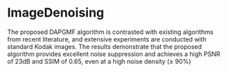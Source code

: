# ImageDenoising
The proposed DAPGMF algorithm is contrasted with existing algorithms from recent literature, and extensive experiments are conducted with standard Kodak images. The results demonstrate that the proposed algorithm provides excellent noise suppression and achieves a high PSNR of 23dB and SSIM of 0.65, even at a high noise density (≥ 90%)
